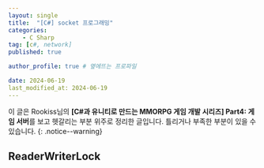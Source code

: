 ```yaml
---
layout: single
title:  "[C#] socket 프로그래밍"
categories: 
    - C Sharp
tag: [c#, network]
published: true

author_profile: true # 옆에뜨는 프로파일

date: 2024-06-19
last_modified_at: 2024-06-19
---
```

<!-- 
{: .notice--warning} // 알림 강조
{: .notice--success} // 초록색 강조
{: .notice--danger } // 초록색 강조
{: .notice--info}
{: .notice--primary}
{: .notice}

{: .H1-font}         // 제목 색
<span style="color:Skyblue"> 색 넣기 </span>
<br/> 한줄 내리기
 -->
이 글은 Rookiss님의  **[C#과 유니티로 만드는 MMORPG 게임 개발 시리즈] Part4: 게임 서버**를 보고 헷갈리는 부분 위주로 정리한 글입니다. 틀리거나 부족한 부분이 있을 수 있습니다.
{: .notice--warning}

## ReaderWriterLock
